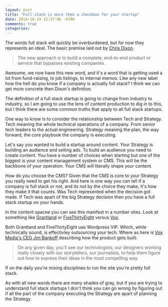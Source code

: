 ```yaml
---
layout: post
title: "Full stack is more then a checkbox for your startup"
date: 2014-10-19 12:37:06 -0700
comments: true
categories: 
---
```


The words full stack will quickly be overburdened, but for now they represents an ideal. The basic premise laid out by [Chris Dixon](http://cdixon.org/2014/03/15/full-stack-startups/).

> The new approach is to build a complete, end-to-end product or service that bypasses existing companies.

Awesome, we now have this new word, and it's a word that is getting used a lot from fund-raising, to job listings, to internal memos. Like any new label how the hell do you know if a company is actually full stack? I think we can get more concrete then Dixon's definition.

The definition of a full stack startup is going to change from industry to industry, so I am going to use the lens of content production to dig in to this, but I think there are some common truths that apply to all full stack startups.

One way to know is to consider the relationship between Tech and Strategy. Tech meaning the whole technical operations of a company. From senior tech leaders to the actual engineering. Strategy meaning the plan, the way forward, the core playbook the company is executing.

Let's say you wanted to build a startup around content. Your Strategy is building an audience and selling ads. To build an audience you need to create content. You have a number of choices when starting but one of the biggest is your content management system or CMS. This will be the backbone of your operation. Your CMS will literally shape your content.

How do you choose the CMS? Given that the CMS is core to your Strategy you really need to get his right. And here is one way you can tell if a company is full stack or not, and its not by the choice they make, it's how they make it that counts. Was Tech represented when the decision got made. If Tech was apart of the big Strategy decision then you have a full stack startup on your hands.

In the content spacne you can see this manifest in a number sites. Look at something like [Grantland](http://grantland.com) or [FiveThirtyEight](http://fivethirtyeight.com/) versus [Vox](http://vox.com).

Both Grantland and FiveThirtyEight use Wordpress VIP. Which, while technically sound, is effectivley outsourcing your tech. Where as here is [Vox Media's CEO Jim Bankoff](http://www.rjionline.org/blog/qa-jim-bankoff-building-collaboration-technology-and-products-vox-media#sthash.UUFudims.dpuf) describing how the product gets built:

> On any given day, you'll see our technologists, our designers working really closely with our storytellers, our journalists, to help them figure out how to express their ideas in the most compelling way.

If on the daily you're mixing disciplines to run the site you're pretty full stack.

As with all new words there are many shades of gray, but if you are trying to understand full stack startups I don't think you can go wrong by figuring out if all the part of the company executing the Strategy are apart of planning the Strategy.